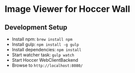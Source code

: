 # Image Viewer for Hoccer Wall

## Development Setup

* Install npm: `brew install npm`
* Install gulp: `npm install -g gulp`
* Install dependencies: `npm install`
* Start watcher task: `gulp watch`
* Start Hoccer WebClientBackend
* Browse to `http://localhost:8080/`
